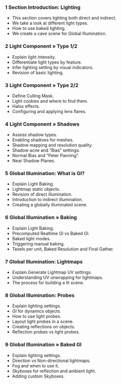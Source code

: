 ### 1 Section Introduction: Lighting ###

+ This section covers lighting both direct and indirect.
+ We take a look at different light types.
+ How to use baked lighting.
+ We create a cave scene for Global Illumination.

### 2 Light Component » Type 1/2 ###

+ Explain light intensity.
+ Differentiate light types by feature.
+ Infer lighting setting by visual indicators.
+ Revision of basic lighting.

### 3 Light Component » Type 2/2 ###

+ Define Culling Mask.
+ Light cookies and where to find them.
+ Halos effects.
+ Configuring and applying lens flares.

### 4 Light Component » Shadows ###

+ Assess shadow types.
+ Enabling shadows for meshes.
+ Shadow mapping and resolution quality.
+ Shadow acne and “Bias” settings.
+ Normal Bias and “Peter Panning”.
+ Near Shadow Planes.

### 5 Global Illumination: What is GI? ###

+ Explain Light Baking.
+ Lightmap static objects.
+ Revision of direct illumination.
+ Introduction to indirect illumination.
+ Creating a globally illuminated scene.

### 6 Global Illumination » Baking ###

+ Explain Light Baking.
+ Precomputed Realtime GI vs Baked GI.
+ Baked light modes.
+ Triggering manual baking.
+ Texels per unit, Baked Resolution and Final Gather.

### 7 Global Illumination: Lightmaps ###

+ Explain Generate Lightmap UV settings.
+ Understanding UV unwrapping for lightmaps.
+ The process for building a lit scene.

### 8 Global Illumination: Probes ###

+ Explain lighting settings.
+ GI for dynamics objects.
+ How to use light probes.
+ Layout light probes in a scene.
+ Creating reflections on objects.
+ Reflection probes vs light probes.

### 9 Global Illumination » Baked GI ###

+ Explain lighting settings.
+ Direction vs Non-directional lightmaps.
+ Fog and when to use it.
+ Skyboxes for reflection and ambient light.
+ Adding custom Skyboxes.
